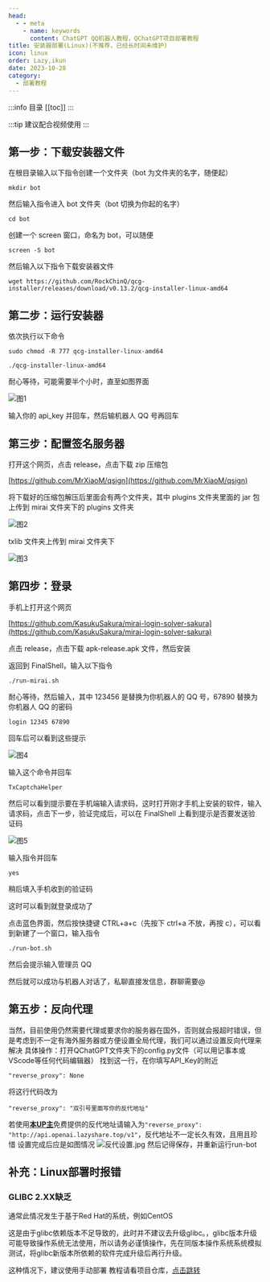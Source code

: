 ```yaml
---
head:
  - - meta
    - name: keywords
      content: ChatGPT QQ机器人教程，QChatGPT项目部署教程
title: 安装器部署(Linux)(不推荐，已经长时间未维护)
icon: linux
order: Lazy,ikun
date: 2023-10-28
category:
  - 部署教程
---
```

:::info 目录
[[toc]]
:::

:::tip 建议配合视频使用
<BiliBili bvid="BV11h4y1y74H" />
:::

## 第一步：下载安装器文件

在根目录输入以下指令创建一个文件夹（bot 为文件夹的名字，随便起）

```terminal
mkdir bot
```

然后输入指令进入 bot 文件夹（bot 切换为你起的名字）

```terminal
cd bot
```

创建一个 screen 窗口，命名为 bot，可以随便

```terminal
screen -S bot
```

然后输入以下指令下载安装器文件

```terminal
wget https://github.com/RockChinQ/qcg-installer/releases/download/v0.13.2/qcg-installer-linux-amd64
```

## 第二步：运行安装器

依次执行以下命令

```terminal
sudo chmod -R 777 qcg-installer-linux-amd64
```

```terminal
./qcg-installer-linux-amd64
```

耐心等待，可能需要半个小时，直至如图界面

![图1](https://s2.loli.net/2023/08/11/j5DnQPVCYh1sJ78.jpg)

输入你的 api_key 并回车，然后输机器人 QQ 号再回车

## 第三步：配置签名服务器

打开这个网页，点击 release，点击下载 zip 压缩包

[https://github.com/MrXiaoM/qsign](https://github.com/MrXiaoM/qsign)

将下载好的压缩包解压后里面会有两个文件夹，其中 plugins 文件夹里面的 jar 包上传到 mirai 文件夹下的 plugins 文件夹

![图2](https://s2.loli.net/2023/08/11/KiJQozRlPDdtBUs.png)

txlib 文件夹上传到 mirai 文件夹下

![图3](https://s2.loli.net/2023/08/11/OD8C9Fa156BugcT.png)

## 第四步：登录

手机上打开这个网页

[https://github.com/KasukuSakura/mirai-login-solver-sakura](https://github.com/KasukuSakura/mirai-login-solver-sakura)

点击 release，点击下载 apk-release.apk 文件，然后安装

返回到 FinalShell，输入以下指令

```terminal
./run-mirai.sh
```

耐心等待，然后输入，其中 123456 是替换为你机器人的 QQ 号，67890 替换为你机器人 QQ 的密码

```terminal
login 12345 67890
```

回车后可以看到这些提示

![图4](https://s2.loli.net/2023/08/11/MymgAkDBQU4NpE9.jpg)

输入这个命令并回车

```terminal
TxCaptchaHelper
```

然后可以看到提示要在手机端输入请求码，这时打开刚才手机上安装的软件，输入请求码，点击下一步，验证完成后，可以在 FinalShell 上看到提示是否要发送验证码

![图5](https://s2.loli.net/2023/08/11/bI5jzOyGvCiUhTV.jpg)

输入指令并回车

```terminal
yes
```

稍后填入手机收到的验证码

这时可以看到就登录成功了

点击蓝色界面，然后按快捷键 CTRL+a+c（先按下 ctrl+a 不放，再按 c），可以看到新建了一个窗口，输入指令

```terminal
./run-bot.sh
```

然后会提示输入管理员 QQ

然后就可以成功与机器人对话了，私聊直接发信息，群聊需要@

## 第五步：反向代理

当然，目前使用仍然需要代理或要求你的服务器在国外，否则就会报超时错误，但是考虑到不一定有海外服务器或方便设置全局代理，我们可以通过设置反向代理来解决
具体操作：打开QChatGPT文件夹下的config.py文件（可以用记事本或VScode等任何代码编辑器）
找到这一行，在你填写API_Key的附近
```
"reverse_proxy": None
```
将这行代码改为
```
"reverse_proxy": "双引号里面写你的反代地址"
```
若使用[**本UP主**](https://space.bilibili.com/407410594)免费提供的反代地址请输入为`"reverse_proxy": "http://api.openai.lazyshare.top/v1"`，反代地址不一定长久有效，且用且珍惜
设置完成后应是如图情况
![反代设置.jpg](https://s2.loli.net/2023/08/16/GeoiZCbLtfg3uqH.jpg)
然后记得保存，并重新运行run-bot

## 补充：Linux部署时报错

### GLIBC 2.XX缺乏
通常此情况发生于基于Red Hat的系统，例如CentOS

这是由于glibc依赖版本不足导致的，此时并不建议去升级glibc。，glibc版本升级可能导致操作系统无法使用，所以请务必谨慎操作，先在同版本操作系统系统模拟测试，将glibc新版本所依赖的软件完成升级后再行升级。

这种情况下，建议使用手动部署
教程请看项目仓库，[点击跳转](./manual.md)
